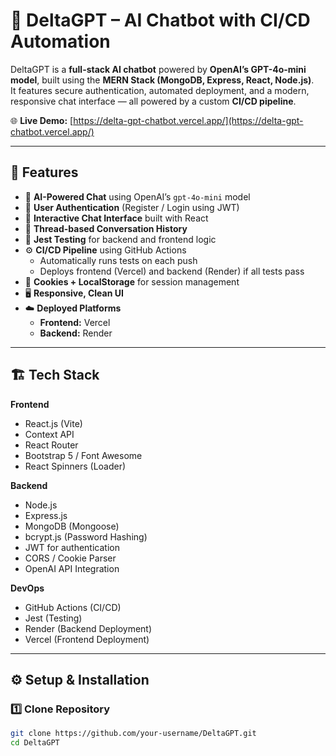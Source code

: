 # 🤖 DeltaGPT – AI Chatbot with CI/CD Automation

DeltaGPT is a **full-stack AI chatbot** powered by **OpenAI’s GPT-4o-mini model**, built using the **MERN Stack (MongoDB, Express, React, Node.js)**.  
It features secure authentication, automated deployment, and a modern, responsive chat interface — all powered by a custom **CI/CD pipeline**.

🌐 **Live Demo:** [https://delta-gpt-chatbot.vercel.app/](https://delta-gpt-chatbot.vercel.app/)

---

## 🚀 Features

- 🧠 **AI-Powered Chat** using OpenAI’s `gpt-4o-mini` model  
- 🔐 **User Authentication** (Register / Login using JWT)
- 💬 **Interactive Chat Interface** built with React
- 🧵 **Thread-based Conversation History**
- 🧪 **Jest Testing** for backend and frontend logic
- ⚙️ **CI/CD Pipeline** using GitHub Actions  
  - Automatically runs tests on each push  
  - Deploys frontend (Vercel) and backend (Render) if all tests pass  
- 🍪 **Cookies + LocalStorage** for session management
- 🖥️ **Responsive, Clean UI**
- ☁️ **Deployed Platforms**
  - **Frontend:** Vercel  
  - **Backend:** Render  

---

## 🏗️ Tech Stack

**Frontend**
- React.js (Vite)
- Context API
- React Router
- Bootstrap 5 / Font Awesome
- React Spinners (Loader)

**Backend**
- Node.js
- Express.js
- MongoDB (Mongoose)
- bcrypt.js (Password Hashing)
- JWT for authentication
- CORS / Cookie Parser
- OpenAI API Integration

**DevOps**
- GitHub Actions (CI/CD)
- Jest (Testing)
- Render (Backend Deployment)
- Vercel (Frontend Deployment)

---

## ⚙️ Setup & Installation

### 1️⃣ Clone Repository
```bash
git clone https://github.com/your-username/DeltaGPT.git
cd DeltaGPT
